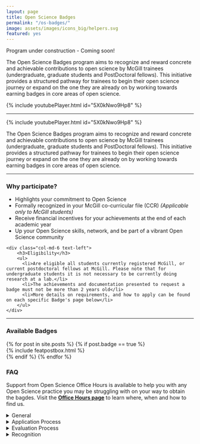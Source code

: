 ```yaml
---
layout: page
title: Open Science Badges
permalink: "/os-badges/"
image: assets/images/icons_big/helpers.svg
featured: yes
---
```

<!--- This first line will be displayed on the landing page with the Post title--->
Program under construction - Coming soon!

<div class="row align-items-end justify-content-between">
    <div class="col-md-6">
      <p class="lead text-lg-left text-left">
        The Open Science Badges program aims to recognize and reward concrete and achievable contributions to open science by McGill trainees (undergraduate, graduate students and PostDoctoral fellows).
        This initiative provides a structured pathway for trainees to begin their open science journey or expand on the one they are already on by working towards earning badges in core areas of open science.
      </p>
    </div>
    <div class="col-md-6 text-right pl-0 pl-lg-6 mt-4 mb-3">
        {% include youtubePlayer.html id="5X0kNwo9Hp8" %}
    </div>
</div>

<hr>

{% include youtubePlayer.html id="5X0kNwo9Hp8" %}

 The Open Science Badges program aims to recognize and reward concrete and achievable contributions to open science by McGill trainees (undergraduate, graduate students and PostDoctoral fellows).
 This initiative provides a structured pathway for trainees to begin their open science journey or expand on the one they are already on by working towards earning badges in core areas of open science.

<hr>

<div class="row align-items-end justify-content-between">
    <div class="col-md-6">
        <h3>Why participate?</h3>
        <ul>
          <li>Highlights your commitment to Open Science</li>
          <li>Formally recognized in your McGill co-curricular file (CCR) <i>(Applicable only to McGill students)</i></li>
          <li>Receive financial incentives for your achievements at the end of each academic year</li>
          <li>Up your Open Science skills, network, and be part of a vibrant Open Science community</li>
        </ul> 
    </div>
    
    <div class="col-md-6 text-left">
        <h3>Eligibility</h3>
        <ul>
          <li>Are eligible all students currently registered McGill, or current postdoctoral fellows at McGill. Please note that for undergraduate students it is not necessary to be currently doing research at a lab.</li>
          <li>The achievements and documentation presented to request a badge must not be more than 2 years old</li>
          <li>More details on requirements, and how to apply can be found on each specific Badge's page below</li>
        </ul>
    </div>
</div>

<hr>

### Available Badges
<!-- Featured Posts
================================================== -->
<section class="row justify-content-center text-center">
  {% for post in site.posts %}
      {% if post.badge == true %}
          <div class="col-md-4 mb-5">
          {% include featpostbox.html %}
          </div>
      {% endif %}
  {% endfor %}
</section>

### FAQ

Support from Open Science Office Hours is available to help you with any Open Science practice you may be struggling with on your way to obtain the bagdes.
Visit the **[Office Hours page](https://openscienceofficehours.github.io/osoh_website/office-hours/)** to learn where, when and how to find us.

<details>
<summary>General</summary>

<h5>Why is open science important?</h5>
Open Science implements transparency and reproducibility in scientific research, while contributing to the standardization 
and integrity of scientific research and the creation of a highly collaborative community to ultimately advance science for the benefit of humanity.
Implementing Open Science is also beneficial for you and your lab: it makes your research more efficient, and more likely cited.

<h5>Do badges expire?</h5>
No, they do not.

<h5>Can I get support to help me improve the skills needed to earn a badge?</h5>
Yes, support is available through the Open Science Office Hours (OSOH) drop-in sessions.

</details>

<details>
<summary>Application Process</summary>

<h5>Who can apply for an open science badge?</h5>
All trainees and undergraduate students currently registered at McGill.

</details>

<details>
<summary>Evaluation Process</summary>

<h5>Who evaluates the Badges?</h5>
The evaluation committee is composed of members of the Trainee Council and the TOSI team.

<h5>How is the documentation scored?</h5>
A scoring rubric for each specific badge can be found on the badge's page.

</details>

<details>
<summary>Recognition</summary>

<h5>What are the advantages of earning an open science badge?</h5>
Badges will allow you to participate or increase your involvement in the open science community. It will also be a great asset to your professional profiles like ResearchGate and LinkedIn, ORCID and resume.

<h5>Can my participation in the program earn me school credits?</h5>
The Open Science badges do not count towards McGill credits, but can be formally recognized through the McGill Cross-Curricular record.

</details>
